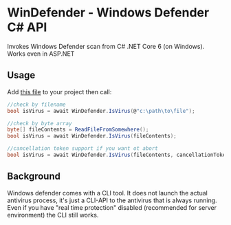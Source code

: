# WinDefender - Windows Defender C# API

Invokes Windows Defender scan from C# .NET Core 6 (on Windows). Works even in ASP.NET

## Usage

Add [this file](/WinDefender.cs) to your project then call:

```csharp
//check by filename
bool isVirus = await WinDefender.IsVirus(@"c:\path\to\file");

//check by byte array
byte[] fileContents = ReadFileFromSomewhere();
bool isVirus = await WinDefender.IsVirus(fileContents);

//cancellation token support if you want ot abort
bool isVirus = await WinDefender.IsVirus(fileContents, cancellationToken);

```

## Background

Windows defender comes with a CLI tool. It does not launch the actual antivirus process, it's just a CLI-API to the antivirus that is always running. Even if you have "real time protection" disabled (recommended for server environment) the CLI still works.
